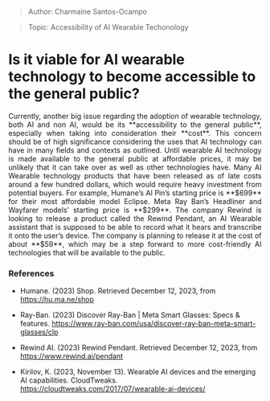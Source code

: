 >Author: Charmaine Santos-Ocampo

>Topic: Accessibility of AI Wearable Techonology

# Is it viable for AI wearable technology to become accessible to the general public?
  
<p align="Justify">
Currently, another big issue regarding the adoption of wearable technology, both AI and non AI, would be its **accessibility to the general public**, especially when taking into consideration their **cost**. This concern should be of high significance considering the uses that AI technology can have in many fields and contexts as outlined. Until wearable AI technology is made available to the general public at affordable prices, it may be unlikely that it can take over as well as other technologies have.
Many AI Wearable technology products that have been released as of late costs around a few hundred dollars, which would require heavy investment from potential buyers. 
For example, Humane’s AI Pin’s starting price is **$699** for their most affordable model Eclipse.
Meta Ray Ban’s Headliner and Wayfarer models’ starting price is **$299**.
The company Rewind is looking to release a product called the Rewind Pendant, an AI Wearable assistant that is supposed to be able to record what it hears and transcribe it onto the user’s device. The company is planning to release it at the cost of about **$59**, which may be a step forward to more cost-friendly AI technologies that will be available to the public.
</p>

### References

- Humane. (2023) Shop. Retrieved December 12, 2023, from https://hu.ma.ne/shop

- Ray-Ban. (2023) Discover Ray-Ban | Meta Smart Glasses: Specs & features. https://www.ray-ban.com/usa/discover-ray-ban-meta-smart-glasses/clp

- Rewind AI. (2023) Rewind Pendant. Retrieved December 12, 2023, from https://www.rewind.ai/pendant 

- Kirilov, K. (2023, November 13). Wearable AI devices and the emerging AI capabilities. CloudTweaks. https://cloudtweaks.com/2017/07/wearable-ai-devices/ 
